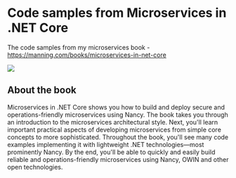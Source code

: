 # Code samples from Microservices in .NET Core
The code samples from my microservices book - https://manning.com/books/microservices-in-net-core

[![](https://images.manning.com/255/340/resize/book/f/562623d-102a-47c4-b12f-4c09af31441e/Horsdal-Microservices-HI.png)](https://www.manning.com/books/microservices-in-net-core)

## About the book
Microservices in .NET Core shows you how to build and deploy secure and operations-friendly microservices using Nancy. The book takes you through an introduction to the microservices architectural style. Next, you'll learn important practical aspects of developing microservices from simple core concepts to more sophisticated. Throughout the book, you'll see many code examples implementing it with lightweight .NET technologies—most prominently Nancy. By the end, you'll be able to quickly and easily build reliable and operations-friendly microservices using Nancy, OWIN and other open technologies.
